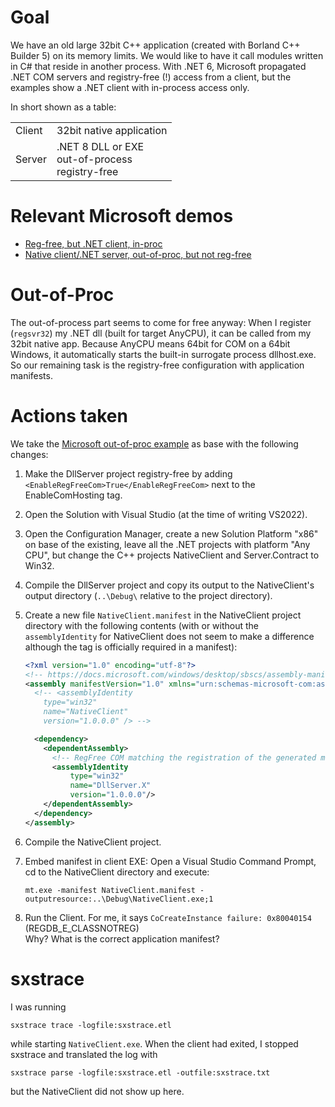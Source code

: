 # Goal

We have an old large 32bit C++ application (created with Borland C++ Builder 5) on its memory limits. We would like to have it call modules written in C# that reside in another process. With .NET 6, Microsoft propagated .NET COM servers and registry-free (!) access from a client, but the examples show a .NET client with in-process access only.

In short shown as a table:

| | |
| --- | --- |
| Client | 32bit native application |
| Server | .NET 8 DLL or EXE <br/> out-of-process <br/> registry-free |


# Relevant Microsoft demos

* [Reg-free, but .NET client, in-proc](https://github.com/dotnet/samples/tree/main/core/extensions/COMServerDemo)
* [Native client/.NET server, out-of-proc, but not reg-free](https://learn.microsoft.com/en-us/samples/dotnet/samples/out-of-process-com-server/)

# Out-of-Proc

The out-of-process part seems to come for free anyway: When I register (``regsvr32``) my .NET dll (built for target AnyCPU), it can be called from my 32bit native app. Because AnyCPU means 64bit for COM on a 64bit Windows, it automatically starts the built-in surrogate process dllhost.exe. So our remaining task is the registry-free configuration with application manifests.

# Actions taken

We take the [Microsoft out-of-proc example](https://learn.microsoft.com/en-us/samples/dotnet/samples/out-of-process-com-server/) as base with the following changes:

1. Make the DllServer project registry-free by adding ``<EnableRegFreeCom>True</EnableRegFreeCom>`` next to the EnableComHosting tag.
1. Open the Solution with Visual Studio (at the time of writing VS2022).
1. Open the Configuration Manager, create a new Solution Platform "x86" on base of the existing, leave all the .NET projects with platform "Any CPU", but change the C++ projects NativeClient and Server.Contract to Win32.
1. Compile the DllServer project and copy its output to the NativeClient's output directory (``..\Debug\`` relative to the project directory).
1. Create a new file ``NativeClient.manifest`` in the NativeClient project directory with the following contents (with or without the ``assemblyIdentity`` for NativeClient does not seem to make a difference although the tag is officially required in a manifest):

    ``` xml
    <?xml version="1.0" encoding="utf-8"?>
    <!-- https://docs.microsoft.com/windows/desktop/sbscs/assembly-manifests -->
    <assembly manifestVersion="1.0" xmlns="urn:schemas-microsoft-com:asm.v1">
      <!-- <assemblyIdentity
        type="win32" 
        name="NativeClient"
        version="1.0.0.0" /> -->

      <dependency>
        <dependentAssembly>
          <!-- RegFree COM matching the registration of the generated managed COM server -->
          <assemblyIdentity
              type="win32"
              name="DllServer.X"
              version="1.0.0.0"/>
        </dependentAssembly>
      </dependency>
    </assembly>
    ```

1. Compile the NativeClient project.
1. Embed manifest in client EXE: Open a Visual Studio Command Prompt, cd to the NativeClient directory and execute:

    ```console
    mt.exe -manifest NativeClient.manifest -outputresource:..\Debug\NativeClient.exe;1
    ```

1. Run the Client. For me, it says ``CoCreateInstance failure: 0x80040154`` (REGDB_E_CLASSNOTREG) <br/>Why? What is the correct application manifest?


# sxstrace

I was running

    sxstrace trace -logfile:sxstrace.etl

while starting ``NativeClient.exe``. When the client had exited, I stopped sxstrace and translated the log with

    sxstrace parse -logfile:sxstrace.etl -outfile:sxstrace.txt

but the NativeClient did not show up here.